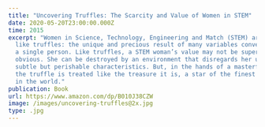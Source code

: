 ```yaml
---
title: "Uncovering Truffles: The Scarcity and Value of Women in STEM"
date: 2020-05-20T23:00:00.000Z
time: 2015
excerpt: "Women in Science, Technology, Engineering and Match (STEM) are much
  like truffles: the unique and precious result of many variables converging in
  a single person. Like truffles, a STEM woman’s value may not be superficially
  obvious. She can be destroyed by an environment that disregards her unique,
  subtle but perishable characteristics. But, in the hands of a masterful chef,
  the truffle is treated like the treasure it is, a star of the finest cuisine
  in the world."
publication: Book
url: https://www.amazon.com/dp/B010J38CZW
image: /images/uncovering-truffles@2x.jpg
type: .jpg
---
```

